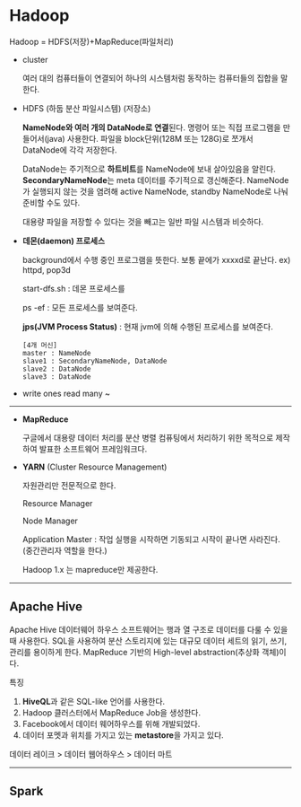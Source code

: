 # Hadoop

Hadoop = HDFS(저장)+MapReduce(파일처리)

* cluster

  여러 대의 컴퓨터들이 연결되어 하나의 시스템처럼 동작하는 컴퓨터들의 집합을 말한다.

* HDFS (하둡 분산 파일시스템) (저장소)

  **NameNode와 여러 개의 DataNode로 연결**된다. 명령어 또는 직접 프로그램을 만들어서(java) 사용한다. 파일을 block단위(128M 또는 128G)로 쪼개서 DataNode에 각각 저장한다. 

  DataNode는 주기적으로 **하트비트**를 NameNode에 보내 살아있음을 알린다. **SecondaryNameNode**는 meta 데이터를 주기적으로 갱신해준다. NameNode가 실행되지 않는 것을 염려해 active NameNode, standby NameNode로 나눠 준비할 수도 있다.
  
  대용량 파일을 저장할 수 있다는 것을 빼고는 일반 파일 시스템과 비슷하다.

* **데몬(daemon) 프로세스**

  background에서 수행 중인 프로그램을 뜻한다. 보통 끝에가 xxxxd로 끝난다. ex) httpd, pop3d

  start-dfs.sh : 데몬 프로세스를 

  ps -ef : 모든 프로세스를 보여준다.

  **jps(JVM Process Status)** : 현재 jvm에 의해 수행된 프로세스를 보여준다.

  ```
  [4개 머신]
  master : NameNode
  slave1 : SecondaryNameNode, DataNode
  slave2 : DataNode
  slave3 : DataNode
  ```

* write ones read many ~

---

* **MapReduce**

  구글에서 대용량 데이터 처리를 분산 병렬 컴퓨팅에서 처리하기 위한 목적으로 제작하여 발표한 소프트웨어 프레임워크다.

  

* **YARN** (Cluster Resource Management)

  자원관리만 전문적으로 한다. 

  Resource Manager 

  Node Manager

  Application Master : 작업 실행을 시작하면 기동되고 시작이 끝나면 사라진다. (중간관리자 역할을 한다.)

  Hadoop 1.x 는 mapreduce만 제공한다.

---

## **Apache Hive**

Apache Hive 데이터웨어 하우스 소프트웨어는 행과 열 구조로 데이터를 다룰 수 있을 때 사용한다. SQL을 사용하여 분산 스토리지에 있는 대규모 데이터 세트의 읽기, 쓰기, 관리를 용이하게 한다. MapReduce 기반의 High-level abstraction(추상화 객체)이다.

특징

1. **HiveQL**과 같은 SQL-like 언어를 사용한다.
2. Hadoop 클러스터에서 MapReduce Job을 생성한다.
3. Facebook에서 데이터 웨어하우스를 위해 개발되었다.
4. 데이터 포멧과 위치를 가지고 있는 **metastore**을 가지고 있다.

데이터 레이크 > 데이터 웹어하우스 > 데이터 마트

---

## Spark

